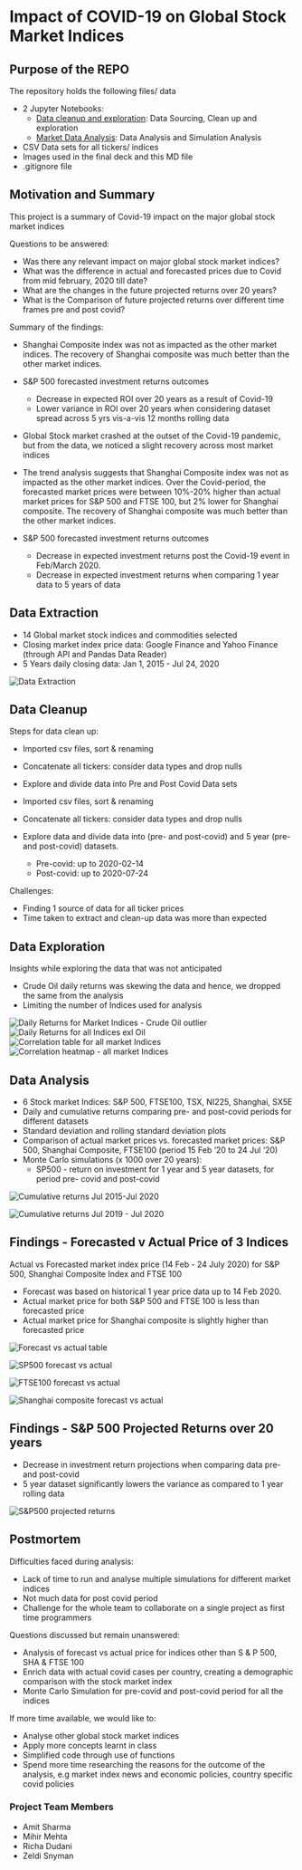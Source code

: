 
# Impact of COVID-19 on Global Stock Market Indices


## Purpose of the REPO

The repository holds the following files/ data
* 2 Jupyter Notebooks:
    * [Data cleanup and exploration](data_cleanup_exploration.ipynb): Data Sourcing, Clean up and exploration
    * [Market Data Analysis](market_data_analysis.ipynb): Data Analysis and Simulation Analysis
* CSV Data sets for all tickers/ indices
* Images used in the final deck and this MD file
* .gitignore file


## Motivation and Summary

This project is a summary of Covid-19 impact on the major global stock market indices

Questions to be answered:

* Was there any relevant impact on major global stock market indices?
* What was the difference in actual and forecasted prices due to Covid from mid february, 2020 till date?
* What are the changes in the future projected returns over 20 years?
* What is the Comparison of future projected returns over different time frames pre and post covid?


Summary of the findings:

* Shanghai Composite index was not as impacted as the other market indices. The recovery of Shanghai composite was much better than the other market indices.
* S&P 500 forecasted investment returns outcomes
    * Decrease in expected ROI over 20 years as a result of Covid-19
    * Lower variance in ROI over 20 years when considering dataset spread across 5 yrs vis-a-vis 12 months rolling data

* Global Stock market crashed at the outset of the Covid-19 pandemic, but  from the data, we noticed a slight recovery across most market indices
* The trend analysis suggests that Shanghai Composite index was not as impacted as the other market indices. Over the Covid-period, the forecasted market prices were between 10%-20% higher than actual market prices for S&P 500 and FTSE 100, but 2% lower for Shanghai composite. The recovery of Shanghai composite was much better than the other market indices.
* S&P 500 forecasted investment returns outcomes
  * Decrease in expected investment returns post the Covid-19 event in Feb/March 2020. 
  * Decrease in expected investment returns when comparing 1 year data to 5 years of data


## Data Extraction
* 14 Global market stock indices and commodities selected
* Closing market index price data: Google Finance and Yahoo Finance (through API and Pandas Data Reader)
* 5 Years daily closing data: Jan 1, 2015 - Jul 24, 2020


![Data Extraction](Images/data_extraction_snapshot.png)


## Data Cleanup

Steps for data clean up:
* Imported csv files, sort & renaming
* Concatenate all tickers: consider data types and drop nulls
* Explore and divide data into Pre and Post Covid Data sets
* Imported csv files, sort & renaming
* Concatenate all tickers: consider data types and drop nulls
* Explore data and divide data into (pre- and post-covid) and 5 year (pre- and post-covid) datasets.

    * Pre-covid: up to 2020-02-14
    * Post-covid: up to 2020-07-24

Challenges:
* Finding 1 source of data for all ticker prices
* Time taken to extract and clean-up data was more than expected

## Data Exploration

Insights while exploring the data that was not anticipated
* Crude Oil daily returns was skewing the data and hence, we dropped the same from the analysis
* Limiting the number of Indices used for analysis

![Daily Returns for Market Indices - Crude Oil outlier](Images/daily_returns_all_indices.png)
![Daily Returns for all Indices exl Oil](Images/daily_returns_all_indices_no_oil.png)
![Correlation table for all market Indices](Images/correlation_table_all_market_indices.png)
![Correlation heatmap - all market Indices](Images/correlation_heatmap_all_indices.png)


## Data Analysis

* 6 Stock market Indices: S&P 500, FTSE100, TSX, NI225, Shanghai, SX5E
* Daily and cumulative returns comparing pre- and post-covid periods for different datasets 
* Standard deviation and rolling standard deviation plots
* Comparison of actual market prices vs. forecasted market prices: S&P 500, Shanghai Composite, FTSE100 (period 15 Feb ‘20 to 24 Jul ‘20)
* Monte Carlo simulations (x 1000 over 20 years):
    * SP500 - return on investment for 1 year and 5 year datasets, for period pre- covid and post-covid

![Cumulative returns Jul 2015-Jul 2020](Images/cumulative_returns_key_indices_post-covid5.png)

![Cumulative returns Jul 2019 - Jul 2020](Images/cumulative_returns_key_indices_post-covid.png)

## Findings - Forecasted v Actual Price of 3 Indices
Actual vs Forecasted market index price (14 Feb - 24 July 2020) for S&P 500, Shanghai Composite Index and FTSE 100

* Forecast was based on historical 1 year price data up to 14 Feb 2020.
* Actual market price for both S&P 500 and FTSE 100 is less than forecasted price
* Actual market price for Shanghai composite is slightly higher than forecasted price


![Forecast vs actual table](Images/actual_vs_forecast_table.png)

![SP500 forecast vs actual](Images/SP500_forecast_price_vs_actual.png)

![FTSE100 forecast vs actual](Images/FTSE_forecast_price_vs_actual.png)

![Shanghai composite forecast vs actual](Images/SHA_forecast_price_vs_actual.png)


## Findings - S&P 500 Projected Returns over 20 years

* Decrease in investment return projections when comparing data pre- and post-covid
* 5 year dataset significantly lowers the variance as compared to 1 year rolling data

![S&P500 projected returns](Images/SP500_simulation_results.png)

## Postmortem

Difficulties faced during analysis:
* Lack of time to run and analyse multiple simulations for different market indices
* Not much data for post covid period
* Challenge for the whole team to collaborate on a single project as first time programmers 

Questions discussed but remain unanswered:
* Analysis of forecast vs actual price for indices other than S & P 500, SHA & FTSE 100
* Enrich data with actual covid cases per country, creating a demographic comparison with the stock market index
* Monte Carlo Simulation for pre-covid and post-covid period for all the indices

If more time available, we would like to:
* Analyse other global stock market indices
* Apply more concepts learnt in class
* Simplified code through use of functions
* Spend more time researching the reasons for the outcome of the analysis, e.g market index news and economic policies, country specific covid policies 

### Project Team Members
* Amit Sharma
* Mihir Mehta
* Richa Dudani
* Zeldi Snyman

